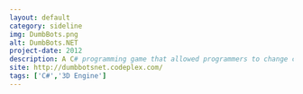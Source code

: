 ```yaml
---
layout: default
category: sideline
img: DumbBots.png
alt: DumbBots.NET
project-date: 2012
description: A C# programming game that allowed programmers to change code that controlled an AI player in real time.<br/>Featured on Coding4Fun and Channel9.
site: http://dumbbotsnet.codeplex.com/
tags: ['C#','3D Engine']
---
```

